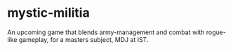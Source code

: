 # mystic-militia
An upcoming game that blends army-management and combat with rogue-like gameplay, for a masters subject, MDJ at IST.
